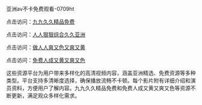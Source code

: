 亚洲av不卡免费观看-0709ht

点击访问：<a href="https://heiliaoow5kzm.pages.dev">九九久久精品免费</a>

点击访问：<a href="https://heiliao2dmwwy.pages.dev">人人狠狠综合久久亚洲</a>

点击访问：<a href="https://heiliaoll4qsx.pages.dev">做人人爽又色又爽又黄</a>

点击访问：<a href="https://heiliaowzu4ur.pages.dev">免费人成又黄又爽又色</a>

这些资源平台为用户带来多样化的高清视频内容，涵盖亚洲精选、免费资源等多种类型。平台支持多清晰度选择，确保播放流畅不卡顿。每个影片附有详细介绍和演员资料，方便用户了解内容。九九久久精品免费和免费人成又黄又爽又色等资源不断更新，满足观众多样化需求。

<span style="display:none;">[Canonical link](）</span>
